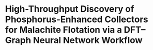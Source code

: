 # High-Throughput Discovery of Phosphorus-Enhanced Collectors for Malachite Flotation via a DFT–Graph Neural Network Workflow
